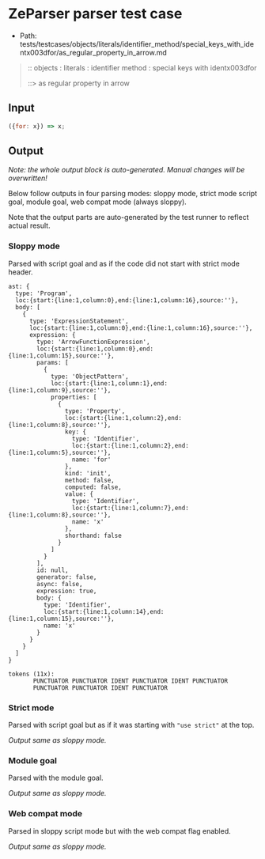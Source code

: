 # ZeParser parser test case

- Path: tests/testcases/objects/literals/identifier_method/special_keys_with_identx003dfor/as_regular_property_in_arrow.md

> :: objects : literals : identifier method : special keys with identx003dfor
>
> ::> as regular property in arrow

## Input

`````js
({for: x}) => x;
`````

## Output

_Note: the whole output block is auto-generated. Manual changes will be overwritten!_

Below follow outputs in four parsing modes: sloppy mode, strict mode script goal, module goal, web compat mode (always sloppy).

Note that the output parts are auto-generated by the test runner to reflect actual result.

### Sloppy mode

Parsed with script goal and as if the code did not start with strict mode header.

`````
ast: {
  type: 'Program',
  loc:{start:{line:1,column:0},end:{line:1,column:16},source:''},
  body: [
    {
      type: 'ExpressionStatement',
      loc:{start:{line:1,column:0},end:{line:1,column:16},source:''},
      expression: {
        type: 'ArrowFunctionExpression',
        loc:{start:{line:1,column:0},end:{line:1,column:15},source:''},
        params: [
          {
            type: 'ObjectPattern',
            loc:{start:{line:1,column:1},end:{line:1,column:9},source:''},
            properties: [
              {
                type: 'Property',
                loc:{start:{line:1,column:2},end:{line:1,column:8},source:''},
                key: {
                  type: 'Identifier',
                  loc:{start:{line:1,column:2},end:{line:1,column:5},source:''},
                  name: 'for'
                },
                kind: 'init',
                method: false,
                computed: false,
                value: {
                  type: 'Identifier',
                  loc:{start:{line:1,column:7},end:{line:1,column:8},source:''},
                  name: 'x'
                },
                shorthand: false
              }
            ]
          }
        ],
        id: null,
        generator: false,
        async: false,
        expression: true,
        body: {
          type: 'Identifier',
          loc:{start:{line:1,column:14},end:{line:1,column:15},source:''},
          name: 'x'
        }
      }
    }
  ]
}

tokens (11x):
       PUNCTUATOR PUNCTUATOR IDENT PUNCTUATOR IDENT PUNCTUATOR
       PUNCTUATOR PUNCTUATOR IDENT PUNCTUATOR
`````

### Strict mode

Parsed with script goal but as if it was starting with `"use strict"` at the top.

_Output same as sloppy mode._

### Module goal

Parsed with the module goal.

_Output same as sloppy mode._

### Web compat mode

Parsed in sloppy script mode but with the web compat flag enabled.

_Output same as sloppy mode._
